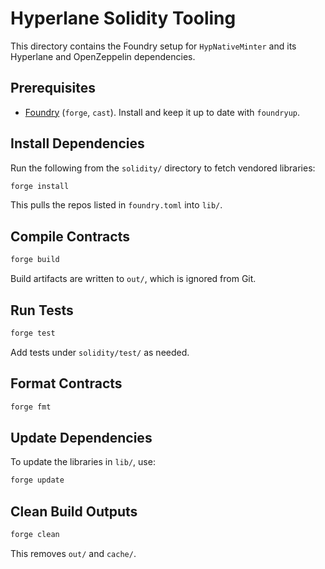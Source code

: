 # Hyperlane Solidity Tooling

This directory contains the Foundry setup for `HypNativeMinter` and its Hyperlane and OpenZeppelin dependencies.

## Prerequisites
- [Foundry](https://getfoundry.sh/) (`forge`, `cast`). Install and keep it up to date with `foundryup`.

## Install Dependencies
Run the following from the `solidity/` directory to fetch vendored libraries:

```bash
forge install
```

This pulls the repos listed in `foundry.toml` into `lib/`.

## Compile Contracts
```bash
forge build
```

Build artifacts are written to `out/`, which is ignored from Git.

## Run Tests
```bash
forge test
```

Add tests under `solidity/test/` as needed.

## Format Contracts
```bash
forge fmt
```

## Update Dependencies
To update the libraries in `lib/`, use:

```bash
forge update
```

## Clean Build Outputs
```bash
forge clean
```

This removes `out/` and `cache/`.
